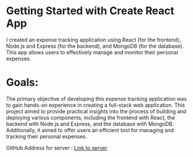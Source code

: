 # Getting Started with Create React App
I created an expense tracking application using React (for the frontend), Node.js and Express (for the backend), 
and MongoDB (for the database). This app allows users to effectively manage and monitor their personal expenses.

# Goals:
The primary objective of developing this expense tracking application was to gain hands-on experience in creating a full-stack web application. This project aimed to provide practical insights into the process of building and deploying various components, including the frontend with React, the backend with Node.js and Express, and the database with MongoDB. Additionally, it aimed to offer users an efficient tool for managing and tracking their personal expenses.

GitHub Address for server : [Link to server](https://github.com/seyyednavid/Backend-Expense_Tracker)
